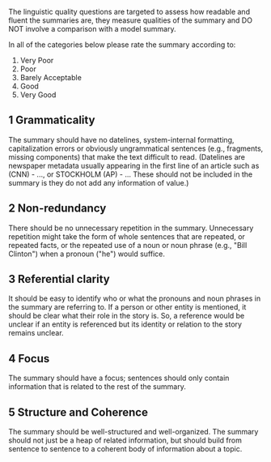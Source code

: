The linguistic quality questions are targeted to assess how readable
and fluent the summaries are, they measure qualities of the
summary and DO NOT involve a comparison with a model summary.

In all of the categories below please rate the summary according to:

1. Very Poor
2. Poor 
3. Barely Acceptable 
4. Good 
5. Very Good 

## 1 Grammaticality
  
  The summary should have no datelines, system-internal formatting,
  capitalization errors or obviously ungrammatical sentences (e.g.,
  fragments, missing components) that make the text difficult to read.
  (Datelines are newspaper metadata usually appearing in the first line of an article 
  such as (CNN) - ..., or STOCKHOLM (AP) - ...
  These should not be included in the summary is they do not add any information of value.)

## 2 Non-redundancy

  There should be no unnecessary repetition in the summary.
  Unnecessary repetition might take the form of whole sentences that
  are repeated, or repeated facts, or the repeated use of a noun or
  noun phrase (e.g., "Bill Clinton") when a pronoun ("he") would
  suffice.

## 3 Referential clarity
  
  It should be easy to identify who or what the pronouns and noun
  phrases in the summary are referring to. If a person or other entity
  is mentioned, it should be clear what their role in the story is.
  So, a reference would be unclear if an entity is referenced but its
  identity or relation to the story remains unclear.

## 4 Focus
  
  The summary should have a focus; sentences should only contain
  information that is related to the rest of the summary.

## 5 Structure and Coherence

  The summary should be well-structured and well-organized. The
  summary should not just be a heap of related information, but should
  build from sentence to sentence to a coherent body of information
  about a topic.
